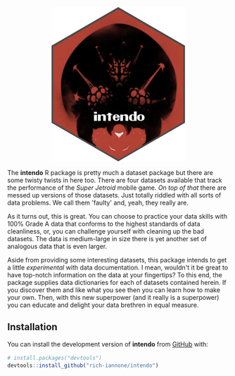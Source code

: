 <div align="center">

<a href='http://rich-iannone.github.io/intendo/'><img src="man/figures/logo.svg" height="350px"/></a>

</div>

The **intendo** R package is pretty much a dataset package but there are some twisty
twists in here too. There are four datasets available that track the performance 
of the *Super Jetroid* mobile game. *On top of that* there are messed up versions
of those datasets. Just totally riddled with all sorts of data problems. We call them
'faulty' and, yeah, they really are.

As it turns out, this is great. You can choose to practice your data skills with 100% 
Grade A data that conforms to the highest standards of data cleanliness, or, you can
challenge yourself with cleaning up the bad datasets. The data is medium-large in size
there is yet another set of analogous data that is even larger.

Aside from providing some interesting datasets, this package intends to get a little
*experimental* with data documentation. I mean, wouldn't it be great to have top-notch
information on the data at your fingertips? To this end, the package supplies data
dictionaries for each of datasets contained herein. If you discover them and like what
you see then you can learn how to make your own. Then, with this new superpower (and it
really is a superpower) you can educate and delight your data brethren in equal 
measure.

## Installation

You can install the development version of **intendo** from
[GitHub](https://github.com/) with:

``` r
# install.packages("devtools")
devtools::install_github("rich-iannone/intendo")
```
